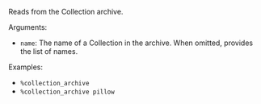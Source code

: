 Reads from the Collection archive.

Arguments:
* `name`: The name of a Collection in the archive. When omitted, provides the list of names.

Examples:
* `%collection_archive`
* `%collection_archive pillow`
